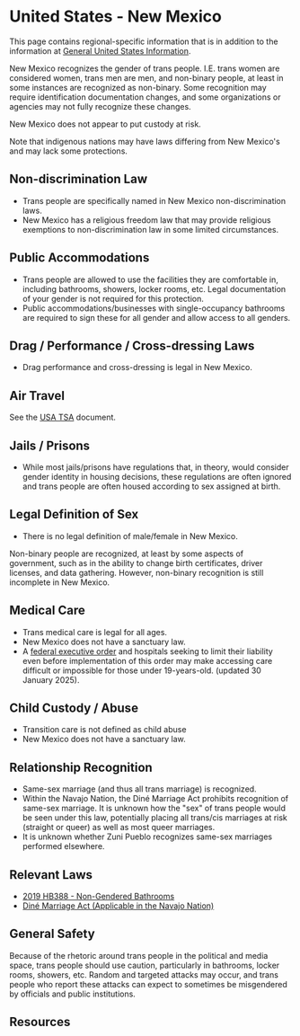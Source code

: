 # United States - New Mexico

This page contains regional-specific information that is in addition to
the information at [General United States
Information](notes/usa-general.md).

New Mexico recognizes the gender of trans people. I.E. trans women are
considered women, trans men are men, and non-binary people, at least in
some instances are recognized as non-binary.  Some recognition may
require identification documentation changes, and some organizations or
agencies may not fully recognize these changes.

New Mexico does not appear to put custody at risk.

Note that indigenous nations may have laws differing from New Mexico's
and may lack some protections.

## Non-discrimination Law

 * Trans people are specifically named in New Mexico non-discrimination laws.
 * New Mexico has a religious freedom law that may provide religious
   exemptions to non-discrimination law in some limited circumstances.

## Public Accommodations

 * Trans people are allowed to use the facilities they are comfortable
   in, including bathrooms, showers, locker rooms, etc.  Legal
   documentation of your gender is not required for this protection.
 * Public accommodations/businesses with single-occupancy bathrooms are
   required to sign these for all gender and allow access to all
   genders.

## Drag / Performance / Cross-dressing Laws

 * Drag performance and cross-dressing is legal in New Mexico.

## Air Travel

See the [USA TSA](notes/tsa.md) document.

## Jails / Prisons

 * While most jails/prisons have regulations that, in theory, would
   consider gender identity in housing decisions, these regulations are
   often ignored and trans people are often housed according to sex
   assigned at birth.

## Legal Definition of Sex

 * There is no legal definition of male/female in New Mexico.

Non-binary people are recognized, at least by some aspects of
government, such as in the ability to change birth certificates,
driver licenses, and data gathering. However, non-binary recognition is
still incomplete in New Mexico.

## Medical Care

 * Trans medical care is legal for all ages.
 * New Mexico does not have a sanctuary law.
 * A [federal executive
   order](https://www.whitehouse.gov/presidential-actions/2025/01/protecting-children-from-chemical-and-surgical-mutilation/)
   and hospitals seeking to limit their liability even before
   implementation of this order may make accessing care difficult or
   impossible for those under 19-years-old. (updated 30 January 2025).

## Child Custody / Abuse

 * Transition care is not defined as child abuse
 * New Mexico does not have a sanctuary law.

## Relationship Recognition

 * Same-sex marriage (and thus all trans marriage) is recognized.
 * Within the Navajo Nation, the Diné Marriage Act prohibits recognition
   of same-sex marriage. It is unknown how the "sex" of trans people
   would be seen under this law, potentially placing all trans/cis
   marriages at risk (straight or queer) as well as most queer
   marriages.
 * It is unknown whether Zuni Pueblo recognizes same-sex marriages
   performed elsewhere.

## Relevant Laws

 * [2019 HB388 - Non-Gendered Bathrooms](https://www.nmlegis.gov/Sessions/19%20Regular/final/HB0388.pdf)
 * [Diné Marriage Act (Applicable in the Navajo Nation)](https://courts.navajo-nsn.gov/Resolutions/29-05%20Marriage%20Act.pdf)

## General Safety

Because of the rhetoric around trans people in the political and media
space, trans people should use caution, particularly in bathrooms,
locker rooms, showers, etc.  Random and targeted attacks may occur, and
trans people who report these attacks can expect to sometimes be misgendered
by officials and public institutions.

## Resources

